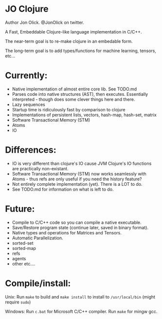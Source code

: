 # JO Clojure

Author Jon Olick. @JonOlick on twitter. 

A Fast, Embeddable Clojure-like language implementation in C/C++. 

The near-term goal is to re-make clojure in an embedable form. 

The long-term goal is to add types/functions for machine learning, tensors, etc... 

# Currently:
* Native implementation of almost entire core lib. See TODO.md
* Parses code into native structures (AST), then executes. Essentially interpreted - though does some clever things here and there. 
* Lazy sequences
* Startup time is ridiculously fast by comparison to clojure
* Implementations of persistent lists, vectors, hash-map, hash-set, matrix
* Software Transactional Memory (STM)
* Atoms
* IO

# Differences:
* IO is very different than clojure's IO cause JVM Clojure's IO functions are practically non-existant. 
* Software Transactional Memory (STM) now works seamlessly with Atoms - thus refs are only useful if you need the history feature?
* Not entirely complete implementation (yet). There is a LOT to do.
* See TODO.md for information on what is left to do.

# Future:
* Compile to C/C++ code so you can compile a native executable. 
* Save/Restore program state (continue later, saved in binary format). 
* Native types and operations for Matrices and Tensors. 
* Automatic Parallelization.
* sorted-set
* sorted-map
* refs
* agents
* other etc....

# Compile/install:

Unix:
Run `make` to build and `make install` to install to `/usr/local/bin` (might require `sudo`)

Windows:
Run `c.bat` for Microsoft C/C++ compiler. Run `make` for mingw gcc.
